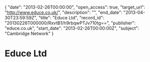 {
  "date": "2013-02-26T00:00:00", 
  "open_access": true, 
  "target_url": "http://www.educe.co.uk/", 
  "description": "", 
  "end_date": "2013-04-30T23:59:59Z", 
  "title": "Educe Ltd", 
  "record_id": "20130226T000000/RxvtB1/h9rbqwPTJv710tg==", 
  "publisher": "educe.co.uk", 
  "start_date": "2013-02-26T00:00:00Z", 
  "subject": "Cambridge Network"
}

# Educe Ltd

